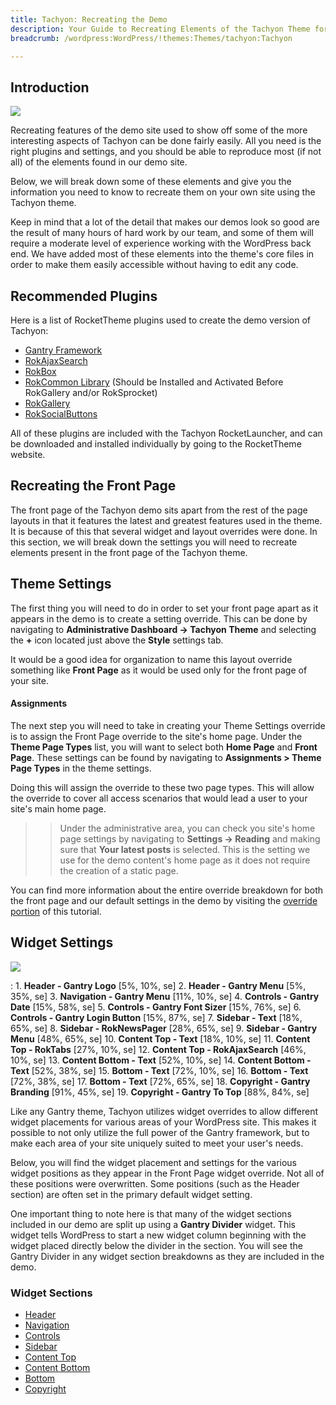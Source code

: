 ```yaml
---
title: Tachyon: Recreating the Demo
description: Your Guide to Recreating Elements of the Tachyon Theme for WordPress
breadcrumb: /wordpress:WordPress/!themes:Themes/tachyon:Tachyon

---
```


Introduction
-----

![][theme]

Recreating features of the demo site used to show off some of the more interesting aspects of Tachyon can be done fairly easily. All you need is the right plugins and settings, and you should be able to reproduce most (if not all) of the elements found in our demo site.

Below, we will break down some of these elements and give you the information you need to know to recreate them on your own site using the Tachyon theme.

Keep in mind that a lot of the detail that makes our demos look so good are the result of many hours of hard work by our team, and some of them will require a moderate level of experience working with the WordPress back end. We have added most of these elements into the theme's core files in order to make them easily accessible without having to edit any code.

Recommended Plugins
-----

Here is a list of RocketTheme plugins used to create the demo version of Tachyon:

* [Gantry Framework][gantry]
* [RokAjaxSearch][rokajaxsearch]
* [RokBox][rokbox]
* [RokCommon Library](http://www.rockettheme.com/wordpress/plugins/rokutilities) (Should be Installed and Activated Before RokGallery and/or RokSprocket)
* [RokGallery][rokgallery]
* [RokSocialButtons][social]

All of these plugins are included with the Tachyon RocketLauncher, and can be downloaded and installed individually by going to the RocketTheme website.

Recreating the Front Page
-----

The front page of the Tachyon demo sits apart from the rest of the page layouts in that it features the latest and greatest features used in the theme. It is because of this that several widget and layout overrides were done. In this section, we will break down the settings you will need to recreate elements present in the front page of the Tachyon theme.

Theme Settings
-----

The first thing you will need to do in order to set your front page apart as it appears in the demo is to create a setting override. This can be done by navigating to **Administrative Dashboard -> Tachyon Theme** and selecting the **+** icon located just above the **Style** settings tab.

It would be a good idea for organization to name this layout override something like **Front Page** as it would be used only for the front page of your site.

#### Assignments
The next step you will need to take in creating your Theme Settings override is to assign the Front Page override to the site's home page. Under the **Theme Page Types** list, you will want to select both **Home Page** and **Front Page**. These settings can be found by navigating to **Assignments > Theme Page Types** in the theme settings.

Doing this will assign the override to these two page types. This will allow the override to cover all access scenarios that would lead a user to your site's main home page.

>> Under the administrative area, you can check you site's home page settings by navigating to **Settings -> Reading** and making sure that **Your latest posts** is selected. This is the setting we use for the demo content's home page as it does not require the creation of a static page.

You can find more information about the entire override breakdown for both the front page and our default settings in the demo by visiting the [override portion][demooverride] of this tutorial.

Widget Settings
-----

![][theme2]

:   1. **Header - Gantry Logo** [5%, 10%, se]
    2. **Header - Gantry Menu** [5%, 35%, se]
    3. **Navigation - Gantry Menu** [11%, 10%, se]
    4. **Controls - Gantry Date** [15%, 58%, se]
    5. **Controls - Gantry Font Sizer** [15%, 76%, se]
    6. **Controls - Gantry Login Button** [15%, 87%, se]
    7. **Sidebar - Text** [18%, 65%, se]
    8. **Sidebar - RokNewsPager** [28%, 65%, se]
    9. **Sidebar - Gantry Menu** [48%, 65%, se]
    10. **Content Top - Text** [18%, 10%, se]
    11. **Content Top - RokTabs** [27%, 10%, se]
    12. **Content Top - RokAjaxSearch** [46%, 10%, se]
    13. **Content Bottom - Text** [52%, 10%, se]
    14. **Content Bottom - Text** [52%, 38%, se]
    15. **Bottom - Text** [72%, 10%, se]
    16. **Bottom - Text** [72%, 38%, se]
    17. **Bottom - Text** [72%, 65%, se]
    18. **Copyright - Gantry Branding** [91%, 45%, se]
    19. **Copyright - Gantry To Top** [88%, 84%, se]

Like any Gantry theme, Tachyon utilizes widget overrides to allow different widget placements for various areas of your WordPress site. This makes it possible to not only utilize the full power of the Gantry framework, but to make each area of your site uniquely suited to meet your user's needs.

Below, you will find the widget placement and settings for the various widget positions as they appear in the Front Page widget override. Not all of these positions were overwritten. Some positions (such as the Header section) are often set in the primary default widget setting.

One important thing to note here is that many of the widget sections included in our demo are split up using a **Gantry Divider** widget. This widget tells WordPress to start a new widget column beginning with the widget placed directly below the divider in the section. You will see the Gantry Divider in any widget section breakdowns as they are included in the demo.

### Widget Sections

* [Header][header]
* [Navigation][navigation]
* [Controls][controls]
* [Sidebar][sidebar]
* [Content Top][contenttop]
* [Content Bottom][contentbottom]
* [Bottom][bottom]
* [Copyright][copyright]

[gantry]: http://gantry.org/downloads
[rokajaxsearch]: http://www.rockettheme.com/wordpress/plugins/rokajaxsearch
[rokbox]: http://www.rockettheme.com/wordpress/plugins/rokbox
[roksprocket]: http://www.rockettheme.com/wordpress/plugins/roksprocket
[theme2]: assets/tachyon2.jpeg
[theme]: assets/tachyon.jpeg
[roksprocket]: http://www.rockettheme.com/wordpress/plugins/roksprocket
[rokgallery]: http://www.rockettheme.com/wordpress/plugins/rokgallery
[faq]: faq.md
[menu]: ../../start/menu.md
[override]: http://docs.gantry.org/gantry4/configure
[top]: demo_top.md
[ribbon]: demo_ribbon.md
[showcase]: demo_showcase.md
[feature]: demo_feature.md
[navigation]: demo_navigation.md
[controls]: demo_controls.md
[extension]: demo_extension.md
[header]: demo_header.md
[footer]: demo_footer.md
[subnavigation]: demo_subnavigation.md
[contenttop]: demo_contenttop.md
[posts]: demo_posts.md
[contentbottom]: demo_contentbottom.md
[bottom]: demo_bottom.md
[copyright]: demo_copyright.md
[sidebar]: demo_sidebar.md
[featured]: demo_featured.md
[demooverride]: demo_override.md
[social]: http://www.rockettheme.com/wordpress/plugins/rokutilities
